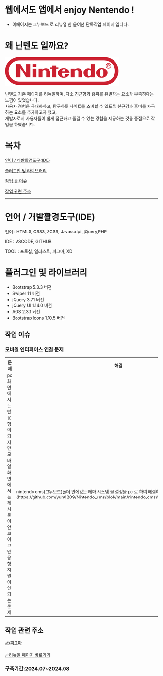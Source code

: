 # 웹에서도 앱에서 enjoy Nentendo !
+ 이페이지는 그누보드 로 리뉴얼 한 윤여선 단독작업 페이지 입니다.

<h1 class="text-center"> 왜 닌텐도 일까요? </h1>
<p class="text-center"><img src="./img/svg/logo_red.svg"></p>
<p class="text-center">닌텐도 기존 페이지를 리뉴얼하며, 다소 친근함과 흥미를 유발하는 요소가 부족하다는 느낌이 있었습니다.<br>
  사용자 경험을 극대화하고, 탐구하듯 사이트를 소비할 수 있도록 친근감과 흥미를 자극하는 요소를 추가하고자 했고,<br>
  개발자로서 사용자들이 쉽게 접근하고 즐길 수 있는 경험을 제공하는 것을 중점으로 작업을 하였습니다.</p>



# 목차
 <a href="https://github.com/yun0209/Nintendo_cms?tab=readme-ov-file#%EC%96%B8%EC%96%B4--%EA%B0%9C%EB%B0%9C%ED%99%9C%EA%B2%BD%EB%8F%84%EA%B5%ACide">
 언어 / 개발활경도구(IDE)</a>


  <a href = "https://github.com/yun0209/Nintendo_cms?tab=readme-ov-file#%ED%94%8C%EB%9F%AC%EA%B7%B8%EC%9D%B8-%EB%B0%8F-%EB%9D%BC%EC%9D%B4%EB%B8%8C%EB%9F%AC%EB%A6%AC">플러그인 및 라이브러리</a>

  <a href = "" >작업 중 이슈</a>


  <a href ="https://github.com/yun0209/Nintendo_cms?tab=readme-ov-file#%EC%9E%91%EC%97%85-%EA%B4%80%EB%A0%A8-%EC%A3%BC%EC%86%8C">작업 관련 주소</a>

---




#  언어 / 개발활경도구(IDE)

언어 : HTML5, CSS3, SCSS, Javascript ,jQuery,PHP

IDE : VSCODE, GITHUB

TOOL : 포토샵, 일러스트, 피그마, XD

# 플러그인 및 라이브러리
+ Bootstrap 5.3.3 버전
+ Swiper 11 버전
+ jQuery 3.7.1 버전
+ jQuery UI 1.14.0 버전
+ AOS 2.3.1 버전
+ Bootstrap Icons 1.10.5 버전

<div id="issuse">
    <h2>작업 이슈</h2>
    <h3> 모바일 인터페이스 연결 문제 </h3>
    <table>
        <tr>
            <th style="width:50%;">문제</th>
            <th style="width:50%;">해결</th>
        </tr>
        <tr>
            <td> pc 화면 에서는 반응형이 되지만 모바일 화면에서는 게시물이 안보이고 반응형 지원이 안되는 문제</td>
            <td>nintendo cms(그누보드)폴더 안에있는 테마 시스템 을 설정을 pc 로 하여 해결하였다. [관련폴더] (https://github.com/yun0209/Nintendo_cms/blob/main/nintendo_cms/theme/basic/theme.config.php)</td>
        </tr> 
    </table>
</div>

## 작업 관련 주소

<a href="https://www.figma.com/design/xKxrDMMJZ5KJ2Eny5gj7Wh/%EB%8B%8C%ED%85%90%EB%8F%84-%EC%9B%B9%EA%B5%AC%ED%98%84?node-id=296-3&t=dLdfZABeak10NkMc-1">✍피그마</a>

<a href="http://yysportfolio.dothome.co.kr/">☄리뉴얼 페이지 바로가기</a>


### 구축기간:2024.07~2024.08
